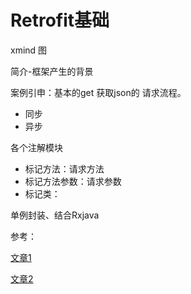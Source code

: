 # Retrofit基础

xmind 图

简介-框架产生的背景

案例引申：基本的get 获取json的 请求流程。



- 同步
- 异步

各个注解模块

- 标记方法：请求方法
- 标记方法参数：请求参数
- 标记类：

单例封装、结合Rxjava

参考：

[文章1](https://blog.csdn.net/carson_ho/article/details/73732076?ops_request_misc=%257B%2522request%255Fid%2522%253A%2522164266983216780366538164%2522%252C%2522scm%2522%253A%252220140713.130102334..%2522%257D&request_id=164266983216780366538164&biz_id=0&utm_medium=distribute.pc_search_result.none-task-blog-2~all~top_positive~default-1-73732076.first_rank_v2_pc_rank_v29&utm_term=Retrofit&spm=1018.2226.3001.4187)

[文章2](https://blog.csdn.net/qq_30621333/article/details/115485408)